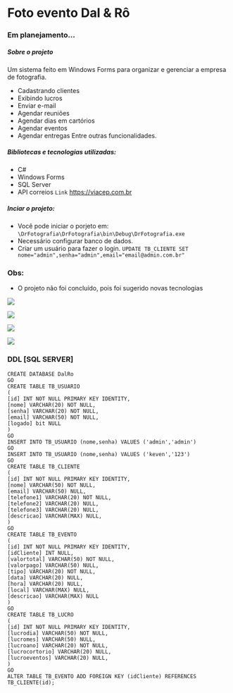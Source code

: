 # Foto evento Dal & Rô
### Em planejamento...

##### Sobre o projeto

Um sistema feito em Windows Forms para organizar e gerenciar a empresa de fotografia.
- Cadastrando clientes
- Exibindo lucros
- Enviar e-mail
- Agendar reuniões
- Agendar dias em cartórios
- Agendar eventos
- Agendar entregas
Entre outras funcionalidades.

##### Bibliotecas e tecnologias utilizadas:
- C#
- Windows Forms
- SQL Server
- API correios `Link` https://viacep.com.br

##### Inciar o projeto:
- Você pode iniciar o porjeto em:
`\DrFotografia\DrFotografia\bin\Debug\DrFotografia.exe`
- Necessário configurar banco de dados.
- Criar um usuário para fazer o login.
`UPDATE TB_CLIENTE SET nome="admin",senha="admin",email="email@admin.com.br"`


### Obs:
- O projeto não foi concluído, pois foi sugerido novas tecnologias

![](https://i.imgur.com/SMaPE7t.jpg)

![](https://i.imgur.com/1422N4A.jpg)

![](https://i.imgur.com/2bzIF3R.jpg)

![](https://i.imgur.com/uPeFFHP.jpg)

### DDL [SQL SERVER]

    CREATE DATABASE DalRo
    GO
    CREATE TABLE TB_USUARIO
    (
    [id] INT NOT NULL PRIMARY KEY IDENTITY, 
    [nome] VARCHAR(20) NOT NULL,
    [senha] VARCHAR(20) NOT NULL,
    [email] VARCHAR(50) NOT NULL,
    [logado] bit NULL
    )
    GO
    INSERT INTO TB_USUARIO (nome,senha) VALUES ('admin','admin')
    GO
    INSERT INTO TB_USUARIO (nome,senha) VALUES ('keven','123')
    GO
    CREATE TABLE TB_CLIENTE
    (
    [id] INT NOT NULL PRIMARY KEY IDENTITY, 
    [nome] VARCHAR(50) NOT NULL,
    [email] VARCHAR(50) NULL,
    [telefone1] VARCHAR(20) NOT NULL,
    [telefone2] VARCHAR(20) NULL,
    [telefone3] VARCHAR(20) NULL,
    [descricao] VARCHAR(MAX) NULL,
    )
    GO
    CREATE TABLE TB_EVENTO
    (
    [id] INT NOT NULL PRIMARY KEY IDENTITY, 
    [idCliente] INT NULL,
    [valortotal] VARCHAR(50) NOT NULL,
    [valorpago] VARCHAR(50) NULL,
    [tipo] VARCHAR(20) NOT NULL,
    [data] VARCHAR(20) NULL,
    [hora] VARCHAR(20) NULL,
    [local] VARCHAR(MAX) NULL,
    [descricao] VARCHAR(MAX) NULL
    )
    GO
    CREATE TABLE TB_LUCRO
    (
    [id] INT NOT NULL PRIMARY KEY IDENTITY, 
    [lucrodia] VARCHAR(50) NOT NULL,
    [lucromes] VARCHAR(50) NULL,
    [lucroano] VARCHAR(20) NOT NULL,
    [lucrocortorio] VARCHAR(20) NULL,
    [lucroeventos] VARCHAR(20) NULL,
    )
    GO
    ALTER TABLE TB_EVENTO ADD FOREIGN KEY (idCliente) REFERENCES TB_CLIENTE(id);
